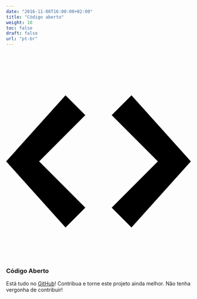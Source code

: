 ```yaml
---
date: "2016-11-08T16:00:00+02:00"
title: "Código aberto"
weight: 10
toc: false
draft: false
url: "pt-br"
---
```

<h3>
	<svg class="octicon octicon-code" viewBox="0 0 14 16" version="1.1" aria-hidden="true">
		<path fill-rule="evenodd" d="M9.5 3L8 4.5 11.5 8 8 11.5 9.5 13 14 8 9.5 3zm-5 0L0 8l4.5 5L6 11.5 2.5 8 6 4.5 4.5 3z"></path>
	</svg>
	Código Aberto
</h3>

Está tudo no [GitHub](https://github.com/go-gitea/gitea/)!
Contribua e torne este projeto ainda melhor. Não tenha vergonha de contribuir!
